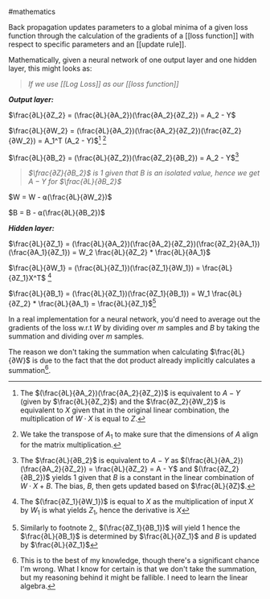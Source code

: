 #mathematics 

Back propagation updates parameters to a global minima of a given loss function through the calculation of the gradients of a [[loss function]] with respect to specific parameters and an [[update rule]].

Mathematically, given a neural network of one output layer and one hidden layer, this might looks as:

> *If we use [[Log Loss]] as our [[loss function]]*

***Output layer:***

$\frac{∂L}{∂Z_2} =  (\frac{∂L}{∂A_2})(\frac{∂A_2}{∂Z_2}) = A_2 - Y$

$\frac{∂L}{∂W_2} = (\frac{∂L}{∂A_2})(\frac{∂A_2}{∂Z_2})(\frac{∂Z_2}{∂W_2}) = A_1^T (A_2 - Y)$[^1] [^6]

$\frac{∂L}{∂B_2} = (\frac{∂L}{∂Z_2})(\frac{∂Z_2}{∂B_2}) = A_2 - Y$[^2]

> *$\frac{∂Z}{∂B_2}$ is $1$ given that $B$ is an isolated value, hence we get $A - Y$ for $\frac{∂L}{∂B_2}$*

$W = W - ⍺(\frac{∂L}{∂W_2})$

$B = B - ⍺(\frac{∂L}{∂B_2})$

***Hidden layer:***

$\frac{∂L}{∂Z_1} = (\frac{∂L}{∂A_2})(\frac{∂A_2}{∂Z_2})(\frac{∂Z_2}{∂A_1})(\frac{∂A_1}{∂Z_1}) = W_2 \frac{∂L}{∂Z_2} * \frac{∂L}{∂A_1}$ 

$\frac{∂L}{∂W_1} = (\frac{∂L}{∂Z_1})(\frac{∂Z_1}{∂W_1}) = \frac{∂L}{∂Z_1}X^T$ [^3]

$\frac{∂L}{∂B_1} = (\frac{∂L}{∂Z_1})(\frac{∂Z_1}{∂B_1}) = W_1 \frac{∂L}{∂Z_2} * \frac{∂L}{∂A_1} = \frac{∂L}{∂Z_1}$[^4]

In a real implementation for a neural network, you'd need to average out the gradients of the loss w.r.t $W$ by dividing over $m$ samples and $B$ by taking the summation and dividing over $m$ samples. 

The reason we don't taking the summation when calculating $\frac{∂L}{∂W}$ is due to the fact that the dot product already implicitly calculates a summation[^5].

[^1]:  The $(\frac{∂L}{∂A_2})(\frac{∂A_2}{∂Z_2})$ is equivalent to $A - Y$ (given by $\frac{∂L}{∂Z_2}$) and the $\frac{∂Z_2}{∂W_2}$ is equivalent to $X$ given that in the original linear combination, the multiplication of $W \cdot X$ is equal to $Z$.

[^2]: The $\frac{∂L}{∂B_2}$ is equivalent to $A - Y$ as $(\frac{∂L}{∂A_2})(\frac{∂A_2}{∂Z_2}) = \frac{∂L}{∂Z_2} = A - Y$ and $(\frac{∂Z_2}{∂B_2})$ yields $1$ given that $B$ is a constant in the linear combination of $W \cdot X + B$. The bias, $B$, then gets updated based on $\frac{∂L}{∂Z}$.

[^3]:  The $(\frac{∂Z_1}{∂W_1})$ is equal to $X$ as the multiplication of input $X$ by $W_1$ is what yields $Z_1$, hence the derivative is $X$

[^4]: Similarly to footnote 2,[^2],  $(\frac{∂Z_1}{∂B_1})$ will yield 1 hence the $\frac{∂L}{∂B_1}$ is determined by $\frac{∂L}{∂Z_1}$ and $B$ is updated by $\frac{∂L}{∂Z_1}$

[^5]: This is to the best of my knowledge, though there's a significant chance I'm wrong. What I know for certain is that we don't take the summation, but my reasoning behind it might be fallible. I need to learn the linear algebra.

[^6]: We take the transpose of $A_1$ to make sure that the dimensions of $A$ align for the matrix multiplication.